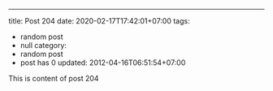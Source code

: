 ---
title: Post 204
date: 2020-02-17T17:42:01+07:00
tags:
  - random post
  - null
category:
  - random post
  - post has 0
updated: 2012-04-16T06:51:54+07:00

This is content of post 204